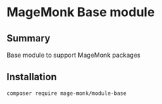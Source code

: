 # MageMonk Base module

## Summary
Base module to support MageMonk packages

## Installation
```shell
composer require mage-monk/module-base
```
